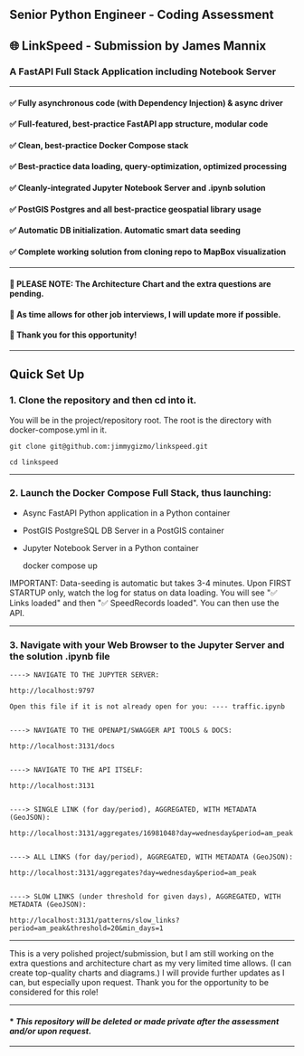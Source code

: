 ## Senior Python Engineer - Coding Assessment

## 🌐 LinkSpeed - Submission by James Mannix

### A FastAPI Full Stack Application including Notebook Server

---------------------------------------------------------------------------

#### ✅ Fully asynchronous code (with Dependency Injection) & async driver

#### ✅ Full-featured, best-practice FastAPI app structure, modular code

#### ✅ Clean, best-practice Docker Compose stack

#### ✅ Best-practice data loading, query-optimization, optimized processing

#### ✅ Cleanly-integrated Jupyter Notebook Server and .ipynb solution

#### ✅ PostGIS Postgres and all best-practice geospatial library usage

#### ✅ Automatic DB initialization. Automatic smart data seeding

#### ✅ Complete working solution from cloning repo to MapBox visualization

---------------------------------------------------------------------------

#### 🔵 PLEASE NOTE: The Architecture Chart and the extra questions are pending.

#### 🔵 As time allows for other job interviews, I will update more if possible.

#### 🔵 Thank you for this opportunity!

---------------------------------------------------------------------------

## Quick Set Up

### 1. Clone the repository and then cd into it.

You will be in the project/repository root. The root is the directory with docker-compose.yml in it.


    git clone git@github.com:jimmygizmo/linkspeed.git

    cd linkspeed


---------------------------------------------------------------------------
### 2. Launch the Docker Compose Full Stack, thus launching:
- Async FastAPI Python application in a Python container
- PostGIS PostgreSQL DB Server in a PostGIS container
- Jupyter Notebook Server in a Python container


    docker compose up

IMPORTANT: Data-seeding is automatic but takes 3-4 minutes. Upon FIRST STARTUP only, watch the log for status on data
loading. You will see "✅ Links loaded" and then "✅ SpeedRecords loaded". You can then use the API.

---------------------------------------------------------------------------

### 3. Navigate with your Web Browser to the Jupyter Server and the solution .ipynb file

    ----> NAVIGATE TO THE JUPYTER SERVER:

    http://localhost:9797

    Open this file if it is not already open for you: ---- traffic.ipynb


    ----> NAVIGATE TO THE OPENAPI/SWAGGER API TOOLS & DOCS:

    http://localhost:3131/docs


    ----> NAVIGATE TO THE API ITSELF:

    http://localhost:3131


    ----> SINGLE LINK (for day/period), AGGREGATED, WITH METADATA (GeoJSON):

    http://localhost:3131/aggregates/16981048?day=wednesday&period=am_peak


    ----> ALL LINKS (for day/period), AGGREGATED, WITH METADATA (GeoJSON):

    http://localhost:3131/aggregates?day=wednesday&period=am_peak


    ----> SLOW LINKS (under threshold for given days), AGGREGATED, WITH METADATA (GeoJSON):

    http://localhost:3131/patterns/slow_links?period=am_peak&threshold=20&min_days=1

---------------------------------------------------------------------------

This is a very polished project/submission, but I am still working on the extra questions and
architecture chart as my very limited time allows. (I can create top-quality charts and diagrams.)
I will provide further updates as I can, but especially upon request.
Thank you for the opportunity to be considered for this role!

---------------------------------------------------------------------------

#### * *This repository will be deleted or made private after the assessment and/or upon request.*

---------------------------------------------------------------------------

